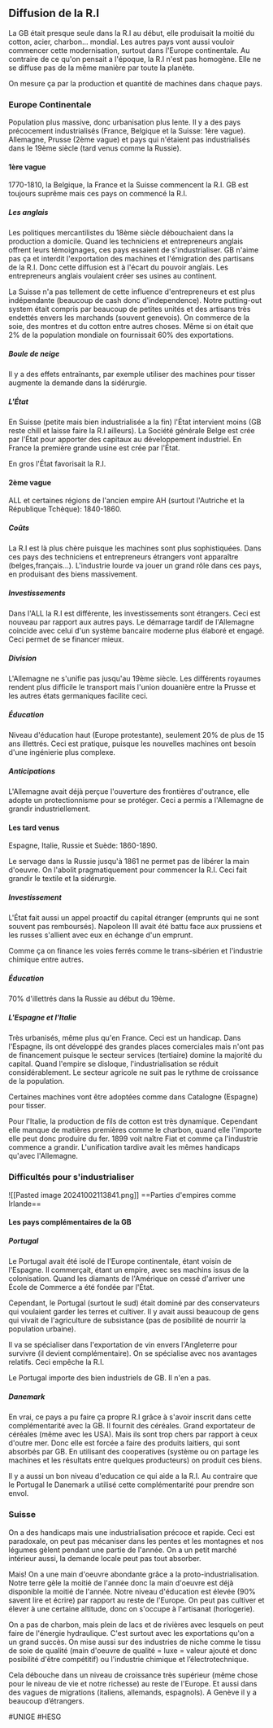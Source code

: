 ## Diffusion de la R.I
La GB était presque seule dans la R.I au début, elle produisait la moitié du cotton, acier, charbon... mondial. Les autres pays vont aussi vouloir commencer cette modernisation, surtout dans l'Europe continentale. Au contraire de ce qu'on pensait a l'époque, la R.I n'est pas homogène. Elle ne se diffuse pas de la même manière par toute la planète.

On mesure ça par la production et quantité de machines dans chaque pays.
### Europe Continentale
Population plus massive, donc urbanisation plus lente. Il y a des pays précocement industrialisés (France, Belgique et la Suisse: 1ère vague). Allemagne, Prusse (2ème vague) et pays qui n'étaient pas industrialisés dans le 19ème siècle (tard venus comme la Russie).
#### 1ère vague
1770-1810, la Belgique, la France et la Suisse commencent la R.I. GB est toujours suprême mais ces pays on commencé la R.I.
##### Les anglais
Les politiques mercantilistes du 18ème siècle débouchaient dans la production a domicile. Quand les techniciens et entrepreneurs anglais offrent leurs témoignages, ces pays essaient de s'industrialiser. GB n'aime pas ça et interdit l'exportation des machines et l'émigration des partisans de la R.I. Donc cette diffusion est à l'écart du pouvoir anglais. Les entrepreneurs anglais voulaient créer ses usines au continent.

La Suisse n'a pas tellement de cette influence d'entrepreneurs et est plus indépendante (beaucoup de cash donc d'independence). Notre putting-out system était compris par beaucoup de petites unités et des artisans très endettés envers les marchands (souvent genevois). On commerce de la soie, des montres et du cotton entre autres choses. Même si on était que 2% de la population mondiale on fournissait 60% des exportations.
##### Boule de neige
Il y a des effets entraînants, par exemple utiliser des machines pour tisser augmente la demande dans la sidérurgie.
##### L'État
En Suisse (petite mais bien industrialisée a la fin) l'État intervient moins (GB reste chill et laisse faire la R.I ailleurs). La Société générale Belge est crée par l'État pour apporter des capitaux au développement industriel. En France la première grande usine est crée par l'État.

En gros l'État favorisait la R.I.
#### 2ème vague
ALL et certaines régions de l'ancien empire AH (surtout l'Autriche et la République Tchèque): 1840-1860.
##### Coûts
La R.I est là plus chère puisque les machines sont plus sophistiquées. Dans ces pays des techniciens et entrepreneurs étrangers vont apparaître (belges,français...). L'industrie lourde va jouer un grand rôle dans ces pays, en produisant des biens massivement.
##### Investissements
Dans l'ALL la R.I est différente, les investissements sont étrangers. Ceci est nouveau par rapport aux autres pays. Le démarrage tardif de l'Allemagne coincide avec celui d'un système bancaire moderne plus élaboré et engagé. Ceci permet de se financer mieux.
##### Division
L'Allemagne ne s'unifie pas jusqu'au 19ème siècle. Les différents royaumes rendent plus difficile le transport mais l'union douanière entre la Prusse et les autres états germaniques facilite ceci.
##### Éducation
Niveau d'éducation haut (Europe protestante), seulement 20% de plus de 15 ans illettrés. Ceci est pratique, puisque les nouvelles machines ont besoin d'une ingénierie plus complexe.
##### Anticipations
L'Allemagne avait déjà perçue l'ouverture des frontières d'outrance, elle adopte un protectionnisme pour se protéger. Ceci a permis a l'Allemagne de grandir industriellement.
#### Les tard venus
Espagne, Italie, Russie et Suède: 1860-1890.

Le servage dans la Russie jusqu'à 1861 ne permet pas de libérer la main d'oeuvre. On l'abolit pragmatiquement pour commencer la R.I. Ceci fait grandir le textile et la sidérurgie. 
##### Investissement
L'État fait aussi un appel proactif du capital étranger (emprunts qui ne sont souvent pas remboursés). Napoleon III avait été battu face aux prussiens et les russes s'allient avec eux en échange d'un emprunt.

Comme ça on finance les voies ferrés comme le trans-sibérien et l'industrie chimique entre autres.
##### Éducation
70% d'illettrés dans la Russie au début du 19ème.
##### L'Espagne et l'Italie
Très urbanisés, même plus qu'en France. Ceci est un handicap. Dans l'Espagne, ils ont développé des grandes places comerciales mais n'ont pas de financement puisque le secteur services (tertiaire) domine la majorité du capital. Quand l'empire se disloque, l'industrialisation se réduit considérablement. Le secteur agricole ne suit pas le rythme de croissance de la population.

Certaines machines vont être adoptées comme dans Catalogne (Espagne) pour tisser.

Pour l'Italie, la production de fils de cotton est très dynamique. Cependant elle manque de matières premières comme le charbon, quand elle l'importe elle peut donc produire du fer. 1899 voit naître Fiat et comme ça l'industrie commence a grandir. L'unification tardive avait les mêmes handicaps qu'avec l'Allemagne.
### Difficultés pour s'industrialiser
![[Pasted image 20241002113841.png]]
==Parties d'empires comme Irlande==
#### Les pays complémentaires de la GB
##### Portugal
Le Portugal avait été isolé de l'Europe continentale, étant voisin de l'Espagne. Il commerçait, étant un empire, avec ses machins issus de la colonisation. Quand les diamants de l'Amérique on cessé d'arriver une École de Commerce a été fondée par l'État.

Cependant, le Portugal (surtout le sud) était dominé par des conservateurs qui voulaient garder les terres et cultiver. Il y avait aussi beaucoup de gens qui vivait de l'agriculture de subsistance (pas de posibilité de nourrir la population urbaine).

Il va se spécialiser dans l'exportation de vin envers l'Angleterre pour survivre (il devient complémentaire). On se spécialise avec nos avantages relatifs. Ceci empêche la R.I.

Le Portugal importe des bien industriels de GB. Il n'en a pas.
##### Danemark
En vrai, ce pays a pu faire ça propre R.I grâce à s'avoir inscrit dans cette complémentarité avec la GB. Il fournit des céréales. Grand exportateur de céréales (même avec les USA). Mais ils sont trop chers par rapport à ceux d'outre mer. Donc elle est forcée a faire des produits laitiers, qui sont absorbés par GB. En utilisant des cooperatives (système ou on partage les machines et les résultats entre quelques producteurs) on produit ces biens.

Il y a aussi un bon niveau d'education ce qui aide a la R.I. Au contraire que le Portugal le Danemark a utilisé cette complémentarité pour prendre son envol.
### Suisse
On a des handicaps mais une industrialisation précoce et rapide. Ceci est paradoxale, on peut pas mécaniser dans les pentes et les montagnes et nos légumes gèlent pendant une partie de l'année. On a un petit marché intérieur aussi, la demande locale peut pas tout absorber.

Mais! On a une main d'oeuvre abondante grâce a la proto-industrialisation. Notre terre gèle la moitié de l'année donc la main d'oeuvre est déjà disponible la moitié de l'année. Notre niveau d'éducation est élevée (90% savent lire et écrire) par rapport au reste de l'Europe. On peut pas cultiver et élever à une certaine altitude, donc on s'occupe à l'artisanat (horlogerie).

On a pas de charbon, mais plein de lacs et de rivières avec lesquels on peut faire de l'énergie hydraulique. C'est surtout avec les exportations qu'on a un grand succès. On mise aussi sur des industries de niche comme le tissu de soie de qualité (main d'oeuvre de qualité = luxe = valeur ajouté et donc posibilité d'être compétitif) ou l'industrie chimique et l’électrotechnique.

Cela débouche dans un niveau de croissance très supérieur (même chose pour le niveau de vie et notre richesse) au reste de l'Europe. Et aussi dans des vagues de migrations (italiens, allemands, espagnols). A Genève il y a beaucoup d’étrangers.

#UNIGE 
#HESG 